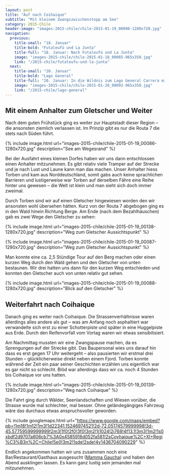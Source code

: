```yaml
---
layout: post
title: "Auf nach Coihaique"
subtitle: "Mit kleinem Zwangszwischenstopp am See"
category: 2015-Chile
header-image: "images-2015-chile/chile-2015-01-19_00090-1280x720.jpg"
navigation:
  previous:
    title-small: "18. Januar"
    title-bold: "Futaleufú und La Junta"
    title-full: "18. Januar: Nach Futaleufú und La Junta"
    image: "images-2015-chile/chile-2015-01-18_00085-965x350.jpg"
    link: "/2015-chile/futaleufu-und-la-junta"
  next:
    title-small: "20. Januar"
    title-bold: "Lago General"
    title-full: "20. Januar: In die Wildnis zum Lago General Carrera mit ewiger Bootstour"
    image: "images-2015-chile/chile-2015-01-20_00092-965x350.jpg"
    link: "/2015-chile/lago-general"
---
```

## Mit einem Anhalter zum Gletscher und Weiter

Nach dem guten Frühstück ging es weiter zur Hauptstadt dieser Region – die ansonsten ziemlich verlassen ist. Im Prinzip gibt es nur die Routa 7 die stets nach Süden führt.

{% include image.html url="images-2015-chile/chile-2015-01-19_00086-1280x720.jpg" description="See am Wegesrand" %}

Bei der Ausfahrt eines kleinen Dorfes haben wir uns dann entschlossen einen Anhalter mitzunehmen. Es gibt relativ viele Tramper auf der Strecke und je nach Lust und Laune kann man das machen. Unser Anhalter hiess Torben und kam aus Norddeutschland, somit gabs auch keine sprachlichen Barrieren und lustigerweise war Torben auf derselben Fähre eine Reihe hinter uns gewesen – die Welt ist klein und man sieht sich doch immer zweimal.

Durch Torben sind wir auf einen Gletscher hingewiesen worden den wir ansonsten wohl übersehen hätten. Kurz von der Routa 7 abgebogen ging es in den Wald hinein Richtung Berge. Am Ende (nach dem Bezahlhäuschen) gab es zwei Wege den Gletscher zu sehen:

{% include image.html url="images-2015-chile/chile-2015-01-19_00138-1280x720.jpg" description="Weg zum Gletscher Aussichtspunkt" %}

{% include image.html url="images-2015-chile/chile-2015-01-19_00087-1280x720.jpg" description="Weg zum Gletscher Aussichtspunkt" %}

Man konnte eine ca. 2,5 Stündige Tour auf den Berg machen oder einen kurzen Weg durch den Wald gehen und den Gletscher von unten bestaunen. Wir drei hatten uns dann für den kurzen Weg entschieden und konnten den Gletscher auch von unten relativ gut sehen.

{% include image.html url="images-2015-chile/chile-2015-01-19_00088-1280x720.jpg" description="Blick auf den Gletscher" %}

## Weiterfahrt nach Coihaique

Danach ging es weiter nach Coihaique. Die Strassenverhältnisse waren allerdings alles andere als gut – was am Anfang noch asphaltiert war verwandelte sich erst zu einer Schotterpiste und später in eine Huggelpiste aus Erde. Durch den Reifenvorfall vom Vortag waren wir etwas sensibilisiert.

Am Nachmittag mussten wir eine Zwangspause machen, da es Sprengungen auf der Strecke gibt. Das Baupersonal wies uns darauf hin dass es erst gegen 17 Uhr weitergeht – also pausierten wir erstmal drei Stunden – glücklicherweise direkt neben einem Fjord. Torben konnte während der Zeit ein paar seiner Geschichten erzählen uns eigentlich war es gar nicht so schlecht. Blöd war allerdings dass wir ca. noch 4 Stunden bis Coihaique vor uns hatten.

{% include image.html url="images-2015-chile/chile-2015-01-19_00139-1280x720.jpg" description="Weg nach Coihaique" %}

Die Fahrt ging durch Wälder, Seenlandschaften und Wiesen vorüber, die Strasse wurde mal schlechter, mal besser. Ohne geländegängiges Fahrzeug wäre das durchaus etwas anspruchsvoller geworden.

{% include googlemaps.html url="https://www.google.com/maps/embed?pb=!1m18!1m12!1m3!1d22341.15246974521!2d-72.05174579999998!3d-45.57759599999999!2m3!1f0!2f0!3f0!3m2!1i1024!2i768!4f13.1!3m3!1m2!1s0xbdf2d9707a606cb7%3A0x4585918d052fa581!2sCoyhaique%2C+XI+Regi%C3%B3n%2C+Chile!5e0!3m2!1sde!2sde!4v1436704090229" %}

Endlich angekommen hatten wir uns zusammen noch eine Bar/Restaurant/Gasthaus ausgesucht ([Mamma Gaucha](http://www.tripadvisor.es/Restaurant_Review-g317798-d1956488-Reviews-Mamma_Gaucha-Coyhaique_Aisen_Region.html)) und haben den Abend ausklingen lassen. Es kann ganz lustig sein jemanden mal mitzunehmen.
